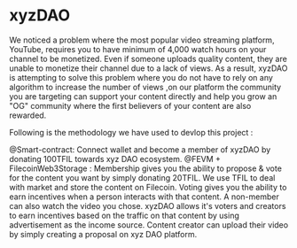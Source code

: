 # xyzDAO
We noticed a problem where the most popular video streaming platform, YouTube, requires you to have minimum of  4,000 watch hours on your channel to be monetized. Even if someone uploads quality content, they are unable to monetize their channel due to a lack of views. As a result, xyzDAO is attempting to solve this problem where you do not have to rely on any algorithm to increase the number of views ,on our platform the community you are targeting 
can support your content directly and help you grow an "OG" community where the first believers of your content are also rewarded.

Following is the methodology we have used to devlop this project :

@Smart-contract: Connect wallet and become a member of  xyzDAO by donating 100TFIL towards xyz DAO ecosystem.
@FEVM + FilecoinWeb3Storage : Membership gives you the ability to propose & vote for the content you want by simply donating 20TFIL. We use TFIL to deal with market and store the content on Filecoin. Voting gives you the ability to earn incentives when a person interacts with that content.
A non-member can also watch the video you chose. xyzDAO allows it's voters and creators to earn incentives based on the traffic on that content by using advertisement 
as the income source.
Content creator can upload their video by simply creating a 
proposal on xyz DAO platform.
